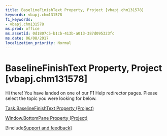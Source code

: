 ```yaml
---
title: BaselineFinishText Property, Project [vbapj.chm131578]
keywords: vbapj.chm131578
f1_keywords:
- vbapj.chm131578
ms.prod: office
ms.assetid: 0d1807c5-b1cb-413b-a013-387d095323fc
ms.date: 06/08/2017
localization_priority: Normal
---
```



# BaselineFinishText Property, Project [vbapj.chm131578]

Hi there! You have landed on one of our F1 Help redirector pages. Please select the topic you were looking for below.

[Task.BaselineFinishText Property (Project)](https://msdn.microsoft.com/library/1cea31d3-ddc6-7fbc-ab40-8557c0790c40%28Office.15%29.aspx)

[Window.BottomPane Property (Project)](https://msdn.microsoft.com/library/5b165c3d-6316-8e9c-782c-c350fb768cda%28Office.15%29.aspx)

[!include[Support and feedback](~/includes/feedback-boilerplate.md)]